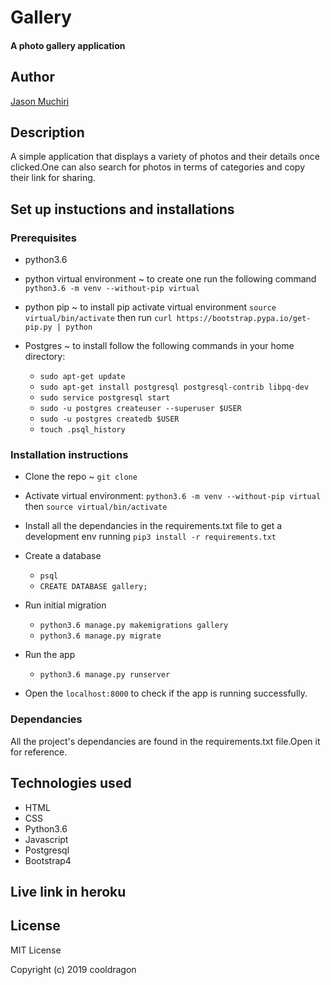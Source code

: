 # Gallery

#### A photo gallery application

## Author 

[Jason Muchiri](https://github.com/jasonmuchiri)

## Description

A simple application that displays a variety of photos and their details once clicked.One can also search for photos in terms of categories and copy their link for sharing.

## Set up instuctions and installations

### Prerequisites

- python3.6 

- python virtual environment ~ to create one run the following command `python3.6 -m venv --without-pip virtual`

- python pip ~ to install pip activate virtual environment `source virtual/bin/activate` then run `curl https://bootstrap.pypa.io/get-pip.py | python`

- Postgres ~ to install follow the following commands in your home directory:
    - `sudo apt-get update`
    - `sudo apt-get install postgresql postgresql-contrib libpq-dev`
    - `sudo service postgresql start`
    - `sudo -u postgres createuser --superuser $USER`
    - `sudo -u postgres createdb $USER`
    - `touch .psql_history`

### Installation instructions

- Clone the repo ~ `git clone`

- Activate virtual environment: 
   `python3.6 -m venv --without-pip virtual` then `source virtual/bin/activate`

- Install all the dependancies in the requirements.txt file to get a development env running
   `pip3 install -r requirements.txt`

- Create a database 
   - `psql`
   - `CREATE DATABASE gallery;`

- Run initial migration

   - `python3.6 manage.py makemigrations gallery`
   - `python3.6 manage.py migrate`

- Run the app

   - `python3.6 manage.py runserver`

- Open the `localhost:8000` to check if the app is running successfully.

### Dependancies 

All the project's dependancies are found in the requirements.txt file.Open it for reference.

## Technologies used 

  - HTML
  - CSS
  - Python3.6
  - Javascript
  - Postgresql
  - Bootstrap4

## Live link in heroku



## License

MIT License

Copyright (c) 2019 cooldragon
